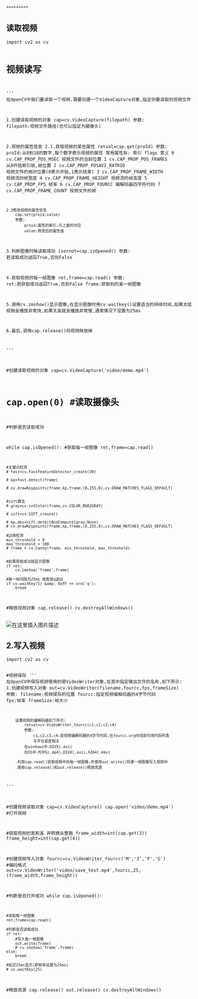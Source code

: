 
<BlogInfo title="OpenCV中的视频读写" author="白日梦想猿" pv=0 read_times=0 pre_cost_time=124 category="图像处理" tag_list="['图像处理', 'OpenCV', '视频读写']" create_time="2021.08.16 11:22:07.781229" update_time="2023.08.29 13:22:02.569030" />

^^^^^^^^^
<h2 id="读取视频">读取视频</h2>
<pre><code class="language-python">import cv2 as cv

# 视频读写
'''
在OpenCV中我们要读取一个视频,需要创建一个VideoCapture对象,指定你要读取的视频文件

1.创建读取视频的对象
    cap=cv.VideoCapture(filepath)
    参数:
        filepath:视频文件路径(也可以指定为摄像头)

2.视频的属性信息
    2.1.获取视频的某些属性
        retval=cap.get(proId)
    参数:
        proId:从0到18的数字,每个数字表示视频的属性
        常用属性有:
            索引      flags                       意义
            0       cv.CAP_PROP_POS_MSEC        视频文件的当前位置
            1       cv.CAP_PROP_POS_FRAMES      从0开始索引帧,帧位置
            2       cv.CAP_PROP_POSAVI_RATRIO   视频文件的相对位置(0表示开始,1表示结束)
            3       cv.CAP_PROP_FRAME_WIDTH     视频流的帧宽度
            4       cv.CAP_PROP_FRAME_HEIGHT    视频流的帧高度
            5       cv.CAP_PROP_FPS             帧率
            6       cv.CAP_PROP_FOURCC          编解码器四字符代码
            7       cv.CAP_PROP_FRAME_COUNT     视频文件的帧

    2.2修改视频的属性信息
        cap.set(proid,value)
        参数:
            proid:属性的索引,与上面的对应
            value:修改后的属性值

3.判断图像时候读取成功
    isornot=cap.isOpened()
    参数:
        若读取成功返回True,否则False

4.获取视频的每一帧图像
    ret,frame=cap.read()
    参数:
        ret:若获取成功返回True,否则False
        frame:获取到的某一帧图像

5.调用cv.imshow()显示图像,在显示图像时用cv.waitkey()设置适当的持续时间,如果太低
  视频会播放非常快,如果太高就会播放非常慢,通常情况下设置为25ms

6.最后,调用cap.release()将视频释放掉

'''


#创建读取视频的对象
cap=cv.VideoCapture('video/demo.mp4')
# cap.open(0) #读取摄像头
#判断是否读取成功

while cap.isOpened():
    #获取每一帧图像
    ret,frame=cap.read()



    #关键点检测
    # fast=cv.FastFeatureDetector_create(30)

    # kp=fast.detect(frame)

    # cv.drawKeypoints(frame,kp,frame,(0,255,0),cv.DRAW_MATCHES_FLAGS_DEFAULT)


    #sift算法
    # gray=cv.cvtColor(frame,cv.COLOR_BGR2GRAY)

    # sift=cv.SIFT_create()

    # kp,des=sift.detectAndCompute(gray,None)
    # cv.drawKeypoints(frame,kp,frame,(0,255,0),cv.DRAW_MATCHES_FLAGS_DEFAULT)

    #边缘检测
    min_threshold = 0
    max_threshold = 100
    # frame = cv.Canny(frame, min_threshold, max_threshold)


    #如果获取成功就显示图像
    if ret:
        cv.imshow('frame',frame)

    #每一帧间隔为25ms 或者按q退出
    if cv.waitKey(5) &amp; 0xFF == ord('q'):
        break

#释放视频对象
cap.release()
cv.destroyAllWindows()
</code></pre>
<p><img src="https://img-blog.csdnimg.cn/a26ad07be166490ab474545070be3226.png?x-oss-process=image/watermark,type_ZmFuZ3poZW5naGVpdGk,shadow_10,text_aHR0cHM6Ly9ibG9nLmNzZG4ubmV0L21heF9MTEw=,size_16,color_FFFFFF,t_70" alt="在这里插入图片描述" /></p>
<h2 id="2-写入视频">2.写入视频</h2>
<pre><code class="language-python">import cv2 as cv

#视频保存
'''
在OpenCV中保存视频使用的是VideoWriter对象,在其中指定输出文件的名称,如下所示:
1.创建视频写入对象
    out=cv.VideoWriter(filename,fourcc,fps,frameSize)
    参数:
        filename:视频保存的位置
        fourcc:指定视频编解码器的4字节代码
        fps:帧率
        frameSize:帧大小

        设置视频的编解码器如下所示:
            retval=cv.VideoWriter_fourcc(c1,c2,c3,c4)
            参数:
                c1,c2,c3,c4:是视频编解码器的4字节代码,在fourcc.org中找到可用代码列表
                与平台紧密相关
            在windows中:DIVX(.avi)
            在OS中:MJPG(.mp4),DIVX(.avi),X264(.mkv)

        .利用cap.read()获取视频中的每一帧图像,并使用out.write()将某一帧图像写入视频中
        .使用cap.release()和out.release()释放资源

'''

#创建视频读取对象
cap=cv.VideoCapture()
cap.open('video/demo.mp4') #打开视频

#获取视频的宽和高 并转换从整数
frame_width=int(cap.get(3))
frame_height=int(cap.get(4))

#创建视频写入对象
fourcc=cv.VideoWriter_fourcc('M','J','P','G') #编码格式
out=cv.VideoWriter('video/save_test.mp4',fourcc,25,(frame_width,frame_height))


#判断是否打开成功
while cap.isOpened():

    #读取每一帧图像
    ret,frame=cap.read()

    #判断是否读取成功
    if ret:
        #写入每一帧图像
        out.write(frame)
        # cv.imshow('frame',frame)
    else:
        break

    #延迟25ms显示(即帧率设置为25ms)
    # cv.waitKey(25)

#释放资源
cap.release()
out.release()
cv.destroyAllWindows()
</code></pre>

